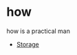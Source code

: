 # how
how is a practical man

* [Storage](https://raw.githubusercontent.com/jasonvolpe/how/master/storage.md)
